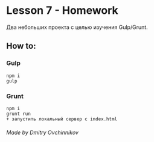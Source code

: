 # Lesson 7 - Homework

Два небольших проекта с целью изучения Gulp/Grunt.

## How to:

### Gulp

    npm i
    gulp

### Grunt

    npm i
    grunt run
    + запустить локальный сервер с index.html

###### Made by Dmitry Ovchinnikov

